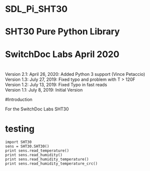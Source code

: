 #
# SDL_Pi_SHT30
#
# SHT30 Pure Python Library
# SwitchDoc Labs April 2020
#
#

Version 2.1: April 26, 2020: Added Python 3 support (Vince Petaccio)  
Version 1.3: July 27, 2019:  Fixed typo and problem with T > 120F<BR>
Version 1.2: July 13, 2019:  Fixed Typo in fast reads <BR>
Version 1.1: July 8, 2019:  Initial Version<BR>
 

#Introduction

For the SwitchDoc Labs SHT30<BR>



# testing

```
import SHT30 
sens = SHT30.SHT30()
print sens.read_temperature()
print sens.read_humidity()
print sens.read_humidity_temperature()
print sens.read_humidity_temperature_crc()
```
